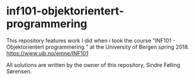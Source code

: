# inf101-objektorientert-programmering

This repository features work I did when i took the course "INF101 - Objektorientert programmering
" at the University of Bergen spring 2018.
https://www.uib.no/emne/INF101  


All solutions are written by the owner of this repository, Sindre Følling Sørensen.